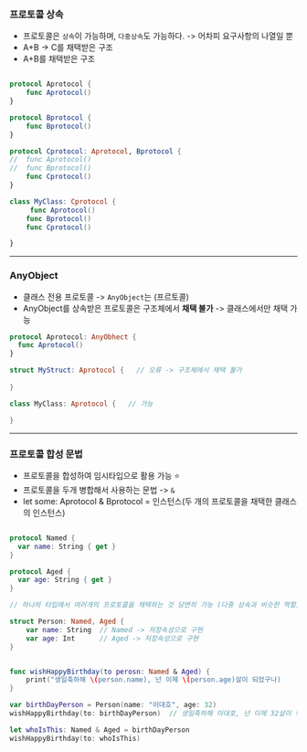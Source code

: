 ### 프로토콜 상속   
* 프로토콜은 `상속`이 가능하며, `다중상속`도 가능하다. -> 어차피 요구사항의 나열일 뿐
* A+B -> C를 채택받은 구조
* A+B를 채택받은 구조

```Swift

protocol Aprotocol {
    func Aprotocol() 
}

protocol Bprotocol {
    func Bprotocol()
}

protocol Cprotocol: Aprotocol, Bprotocol {
//  func Aprotocol()
//  func Bprotocol()
    func Cprotocol()
}

class MyClass: Cprotocol {
     func Aprotocol()
    func Bprotocol()
    func Cprotocol()

}

```
-------
### AnyObject

* 클래스 전용 프로토콜  -> `AnyObject`는 (프르토콜)
* AnyObject를 상속받은 프로토콜은 구조체에서 **채택 불가** -> 클래스에서만 채택 가능

```Swift
protocol Aprotocol: AnyObhect { 
  func Aprotocol() 
}

struct MyStruct: Aprotocol {   // 오류 -> 구조체에서 채택 불가
  
}

class MyClass: Aprotocol {   // 가능

}

```
--------

### 프로토콜 합성 문법

* 프로토콜을 합성하여 임시타입으로 활용 가능 ⭐️
* 프로토콜을 두개 병합해서 사용하는 문법 -> `&`
* let some: Aprotocol & Bprotocol = 인스턴스(두 개의 프로토콜을 채택한 클래스의 인스턴스)
```Swift

protocol Named {
  var name: String { get }
}

protocol Aged {
  var age: String { get }
}

// 하나의 타입에서 여러개의 프로토콜을 채택하는 것 당연히 가능 (다중 상속과 비슷한 역할)

struct Person: Named, Aged {
    var name: String  // Named -> 저장속성으로 구현
    var age: Int      // Aged -> 저장속성으로 구현
}


func wishHappyBirthday(to perosn: Named & Aged) {
    print("생일축하해 \(person.name), 넌 이제 \(person.age)살이 되었구나)
}

var birthDayPerson = Person(name: "이대호", age: 32)
wishHappyBirthday(to: birthDayPerson)  // 생일축하해 이대호, 넌 이제 32살이 되었구나

let whoIsThis: Named & Aged = birthDayPerson
wishHappyBirthday(to: whoIsThis)



```

